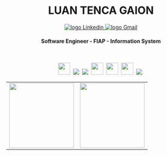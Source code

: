 <div align="center">
 <h1> 
   LUAN TENCA GAION
 </h1>
</div>

<p align="center">
   <a href="https://www.linkedin.com/in/luantg/">
    <img alt="logo Linkedin" src="https://img.shields.io/badge/LinkedIn-0077B5?style=for-the-badge&logo=linkedin&logoColor=white">
  </a>
  
<a href="mailto: luantgaion562@gmail.com">
    <img alt="logo Gmail" src="https://img.shields.io/badge/Gmail-D14836?style=for-the-badge&logo=gmail&logoColor=white">
  </a>
</p>

<h4 align="center"> 
  Software Engineer - FIAP - Information System
</h4>

<br>

<p align="center">
  <!-- Java Icon --> 
  <img src="https://icons-for-free.com/download-icon-super+tiny+icons+java-1324450741629650713_512.png" height="32"/>&nbsp;
  <!-- CSS Icon -->
  <img src="https://user-images.githubusercontent.com/35739995/122655003-80cf5a80-d125-11eb-9718-c0d416a29986.png">&nbsp;
  <!-- JS Icon -->
  <img src="https://user-images.githubusercontent.com/35739995/122655023-a78d9100-d125-11eb-89b8-f006041d9d4a.png">&nbsp;
  <!-- Python Icon -->
  <img src="https://cdn3.iconfinder.com/data/icons/logos-and-brands-adobe/512/267_Python-512.png" height="32">&nbsp;
  <!-- Arduino Icon -->
  <img src="https://static-00.iconduck.com/assets.00/file-type-arduino-icon-512x512-lyuj2qji.png" height="32"/>&nbsp;
  <!-- PL/SQL Icon -->
  <img src="https://icons-for-free.com/download-icon-vscode+icons+type+sql-1324451491579630520_512.png" height="32"/>&nbsp;
  <!-- Git Icon -->
  <img src="https://user-images.githubusercontent.com/35739995/122655117-7c577180-d126-11eb-9b30-3591b1252bb5.png">&nbsp;
  
 </p>
 
 
<table  align="center">
   <td>
       <img height='172' src='https://github-readme-stats.vercel.app/api/top-langs/?username=luantgaion&layout=compact&theme=react'> 
    </td> 
    <td>
       <img height='172' src='https://github-readme-stats.vercel.app/api?username=luantgaion&show_icons=true&theme=react'> 
    </td> 
</table> 

